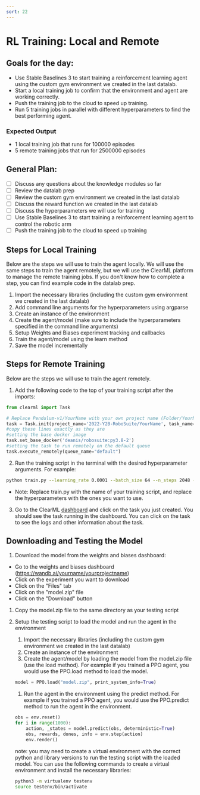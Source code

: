 ```yaml
---
sort: 22
---
```

# RL Training: Local and Remote

## Goals for the day:

- Use Stable Baselines 3 to start training a reinforcement learning agent using the custom gym environment we created in the last datalab.
- Start a local training job to confirm that the environment and agent are working correctly.
- Push the training job to the cloud to speed up training.
- Run 5 training jobs in parallel with different hyperparameters to find the best performing agent.

### Expected Output

- 1 local training job that runs for 100000 episodes
- 5 remote training jobs that run for 2500000 episodes 

## General Plan:
- [ ] Discuss any questions about the knowledge modules so far
- [ ] Review the datalab prep
- [ ] Review the custom gym environment we created in the last datalab
- [ ] Discuss the reward function we created in the last datalab
- [ ] Discuss the hyperparameters we will use for training
- [ ] Use Stable Baselines 3 to start training a reinforcement learning agent to control the robotic arm
- [ ] Push the training job to the cloud to speed up training

## Steps for Local Training

Below are the steps we will use to train the agent locally. We will use the same steps to train the agent remotely, but we will use the ClearML platform to manage the remote training jobs. If you don't know how to complete a step, you can find example code in the datalab prep.

1. Import the necessary libraries (including the custom gym environment we created in the last datalab)
1. Add command line arguments for the hyperparameters using argparse
1. Create an instance of the environment
1. Create the agent/model (make sure to include the hyperparameters specified in the command line arguments)
1. Setup Weights and Biases experiment tracking and callbacks
1. Train the agent/model using the learn method
1. Save the model incrementally

## Steps for Remote Training

Below are the steps we will use to train the agent remotely. 

1. Add the following code to the top of your training script after the imports:

```python
from clearml import Task

# Replace Pendulum-v1/YourName with your own project name (Folder/YourName, e.g. 2022-Y2B-RoboSuite/Michael)
task = Task.init(project_name='2022-Y2B-RoboSuite/YourName', task_name='Experiment1')
#copy these lines exactly as they are
#setting the base docker image
task.set_base_docker('deanis/robosuite:py3.8-2')
#setting the task to run remotely on the default queue
task.execute_remotely(queue_name="default")
```
2. Run the training script in the terminal with the desired hyperparameter arguments. For example:

```bash
python train.py --learning_rate 0.0001 --batch_size 64 --n_steps 2048 --n_epochs 10
```
- Note: Replace train.py with the name of your training script, and replace the hyperparameters with the ones you want to use.

3. Go to the ClearML [dashboard](http://31.204.128.128:8080/projects/84d6c9779dcc46239544839f6055075f/projects) and click on the task you just created. You should see the task running in the dashboard. You can click on the task to see the logs and other information about the task.

## Downloading and Testing the Model

1. Download the model from the weights and biases dashboard:

- Go to the weights and biases dashboard (https://wandb.ai/yourname/yourprojectname)
- Click on the experiment you want to download
- Click on the "Files" tab
- Click on the "model.zip" file
- Click on the "Download" button

1. Copy the model.zip file to the same directory as your testing script

1. Setup the testing script to load the model and run the agent in the environment
    1. Import the necessary libraries (including the custom gym environment we created in the last datalab)
    1. Create an instance of the environment
    1. Create the agent/model by loading the model from the model.zip file (use the load method). For example if you trained a PPO agent, you would use the PPO.load method to load the model.

    ```python
    model = PPO.load("model.zip", print_system_info=True)
    ```
    1. Run the agent in the environment using the predict method. For example if you trained a PPO agent, you would use the PPO.predict method to run the agent in the environment.

    ```python
    obs = env.reset()
    for i in range(1000):
        action, _states = model.predict(obs, deterministic=True)
        obs, rewards, dones, info = env.step(action)
        env.render()
    ```

    note: you may need to create a virtual environment with the correct python and library versions to run the testing script with the loaded model. You can use the following commands to create a virtual environment and install the necessary libraries:

    ```bash
    python3 -m virtualenv testenv
    source testenv/bin/activate
    ```


